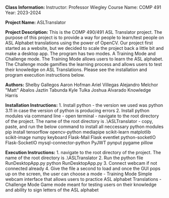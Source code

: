 **Class Information:**
Instructor: Professor Wiegley
Course Name: COMP 491
Year: 2023-2024


**Project Name:**
    ASLTranslator


**Project Description:**
    This is the COMP 490/491 ASL Translator project. The purpose of this project is to provide a way for people to learn/test people on ASL Alphabet translations 
    using the power of OpenCV. Our project first started as a website, but we decided to scale the project back a little bit and make a desktop app. The program has two modes.
    A Training Mode and Challenge mode. The Training Mode allows users to learn the ASL alphabet. The Challenge mode gamifies the learning process and 
    allows users to test their knowledge on ASL Translations. Please see the installation and program execution instructions below.


**Authors:**
    Shelby Gallegos
    Aaron Hofman
    Ariel Villegas
	Alejandro
    Melchor "Matt" Abalos
    Jaztin Tabunda
    Kyle Tulka
    Joshua Alvarado
    Knowledge Harris


**Installation Instructions:**
    1. Install python 
        - the version we used was python 3.11 in case the version of python is producing errors
    2. Install python modules via command line
        - open terminal
        - navigate to the root directory of the project. The name of the root directory is
            .\ASLTranslator
        - copy, paste, and run the below command to install all neccessary python modules
             pip install tensorflow opencv-python mediapipe scikit-learn matplotlib scikit-image numpy keyboard Flask-Mail Flask eventlet python-socketIO Flask-SocketIO mysql-connector-python PyJWT pynput pygame pillow


**Execution Instructions:**
    1. navigate to the root directory of the project. The name of the root directory is
        .\ASLTranslator 
    2. Run the python file RunDesktopApp.py
        python RunDesktopApp.py
    3. Connect webcam if not connected already
    4. Give the file a second to load and once the GUI pops up on the screen, the user can choose a mode
        - Training Mode
            Simple webcam interface that allows users to practice ASL alphabet Translations 
        - Challenge Mode
            Game mode meant for testing users on their knowledge and ability to sign letters of the ASL alphabet

